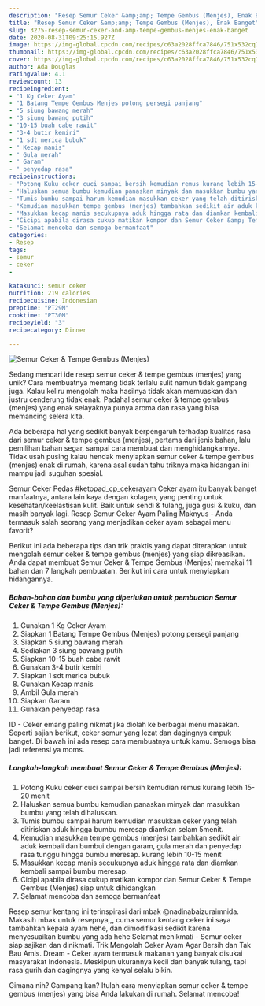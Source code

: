 ```yaml
---
description: "Resep Semur Ceker &amp;amp; Tempe Gembus (Menjes), Enak Banget"
title: "Resep Semur Ceker &amp;amp; Tempe Gembus (Menjes), Enak Banget"
slug: 3275-resep-semur-ceker-and-amp-tempe-gembus-menjes-enak-banget
date: 2020-08-31T09:25:15.927Z
image: https://img-global.cpcdn.com/recipes/c63a2028ffca7846/751x532cq70/semur-ceker-tempe-gembus-menjes-foto-resep-utama.jpg
thumbnail: https://img-global.cpcdn.com/recipes/c63a2028ffca7846/751x532cq70/semur-ceker-tempe-gembus-menjes-foto-resep-utama.jpg
cover: https://img-global.cpcdn.com/recipes/c63a2028ffca7846/751x532cq70/semur-ceker-tempe-gembus-menjes-foto-resep-utama.jpg
author: Ada Douglas
ratingvalue: 4.1
reviewcount: 13
recipeingredient:
- "1 Kg Ceker Ayam"
- "1 Batang Tempe Gembus Menjes potong persegi panjang"
- "5 siung bawang merah"
- "3 siung bawang putih"
- "10-15 buah cabe rawit"
- "3-4 butir kemiri"
- "1 sdt merica bubuk"
- " Kecap manis"
- " Gula merah"
- " Garam"
- " penyedap rasa"
recipeinstructions:
- "Potong Kuku ceker cuci sampai bersih kemudian remus kurang lebih 15-20 menit"
- "Haluskan semua bumbu kemudian panaskan minyak dan masukkan bumbu yang telah dihaluskan."
- "Tumis bumbu sampai harum kemudian masukkan ceker yang telah ditiriskan aduk hingga bumbu meresap diamkan selam 5menit."
- "Kemudian masukkan tempe gembus (menjes) tambahkan sedikit air aduk kembali dan bumbui dengan garam, gula merah dan penyedap rasa tunggu hingga bumbu meresap. kurang lebih 10-15 menit"
- "Masukkan kecap manis secukupnya aduk hingga rata dan diamkan kembali sampai bumbu meresap."
- "Cicipi apabila dirasa cukup matikan kompor dan Semur Ceker &amp; Tempe Gembus (Menjes) siap untuk dihidangkan"
- "Selamat mencoba dan semoga bermanfaat"
categories:
- Resep
tags:
- semur
- ceker
- 

katakunci: semur ceker  
nutrition: 219 calories
recipecuisine: Indonesian
preptime: "PT29M"
cooktime: "PT30M"
recipeyield: "3"
recipecategory: Dinner

---
```



![Semur Ceker &amp; Tempe Gembus (Menjes)](https://img-global.cpcdn.com/recipes/c63a2028ffca7846/751x532cq70/semur-ceker-tempe-gembus-menjes-foto-resep-utama.jpg)

Sedang mencari ide resep semur ceker &amp; tempe gembus (menjes) yang unik? Cara membuatnya memang tidak terlalu sulit namun tidak gampang juga. Kalau keliru mengolah maka hasilnya tidak akan memuaskan dan justru cenderung tidak enak. Padahal semur ceker &amp; tempe gembus (menjes) yang enak selayaknya punya aroma dan rasa yang bisa memancing selera kita.

Ada beberapa hal yang sedikit banyak berpengaruh terhadap kualitas rasa dari semur ceker &amp; tempe gembus (menjes), pertama dari jenis bahan, lalu pemilihan bahan segar, sampai cara membuat dan menghidangkannya. Tidak usah pusing kalau hendak menyiapkan semur ceker &amp; tempe gembus (menjes) enak di rumah, karena asal sudah tahu triknya maka hidangan ini mampu jadi suguhan spesial.

Semur Ceker Pedas #ketopad_cp_cekerayam Ceker ayam itu banyak banget manfaatnya, antara lain kaya dengan kolagen, yang penting untuk kesehatan/keelastisan kulit. Baik untuk sendi &amp; tulang, juga gusi &amp; kuku, dan masih banyak lagi. Resep Semur Ceker Ayam Paling Maknyus - Anda termasuk salah seorang yang menjadikan ceker ayam sebagai menu favorit?


Berikut ini ada beberapa tips dan trik praktis yang dapat diterapkan untuk mengolah semur ceker &amp; tempe gembus (menjes) yang siap dikreasikan. Anda dapat membuat Semur Ceker &amp; Tempe Gembus (Menjes) memakai 11 bahan dan 7 langkah pembuatan. Berikut ini cara untuk menyiapkan hidangannya.

<!--inarticleads1-->

##### Bahan-bahan dan bumbu yang diperlukan untuk pembuatan Semur Ceker &amp; Tempe Gembus (Menjes):

1. Gunakan 1 Kg Ceker Ayam
1. Siapkan 1 Batang Tempe Gembus (Menjes) potong persegi panjang
1. Siapkan 5 siung bawang merah
1. Sediakan 3 siung bawang putih
1. Siapkan 10-15 buah cabe rawit
1. Gunakan 3-4 butir kemiri
1. Siapkan 1 sdt merica bubuk
1. Gunakan  Kecap manis
1. Ambil  Gula merah
1. Siapkan  Garam
1. Gunakan  penyedap rasa


ID - Ceker emang paling nikmat jika diolah ke berbagai menu masakan. Seperti sajian berikut, ceker semur yang lezat dan dagingnya empuk banget. Di bawah ini ada resep cara membuatnya untuk kamu. Semoga bisa jadi referensi ya moms. 

<!--inarticleads2-->

##### Langkah-langkah membuat Semur Ceker &amp; Tempe Gembus (Menjes):

1. Potong Kuku ceker cuci sampai bersih kemudian remus kurang lebih 15-20 menit
1. Haluskan semua bumbu kemudian panaskan minyak dan masukkan bumbu yang telah dihaluskan.
1. Tumis bumbu sampai harum kemudian masukkan ceker yang telah ditiriskan aduk hingga bumbu meresap diamkan selam 5menit.
1. Kemudian masukkan tempe gembus (menjes) tambahkan sedikit air aduk kembali dan bumbui dengan garam, gula merah dan penyedap rasa tunggu hingga bumbu meresap. kurang lebih 10-15 menit
1. Masukkan kecap manis secukupnya aduk hingga rata dan diamkan kembali sampai bumbu meresap.
1. Cicipi apabila dirasa cukup matikan kompor dan Semur Ceker &amp; Tempe Gembus (Menjes) siap untuk dihidangkan
1. Selamat mencoba dan semoga bermanfaat


Resep semur kentang ini terinspirasi dari mbak @nadinabaizuraimnida. Makasih mbak untuk resepnya,,, cuma semur kentang ceker ini saya tambahkan kepala ayam hehe, dan dimodifikasi sedikit karena menyesuaikan bumbu yang ada hehe Selamat menikmati - Semur ceker siap sajikan dan dinikmati. Trik Mengolah Ceker Ayam Agar Bersih dan Tak Bau Amis. Dream - Ceker ayam termasuk makanan yang banyak disukai masyarakat Indonesia. Meskipun ukurannya kecil dan banyak tulang, tapi rasa gurih dan dagingnya yang kenyal selalu bikin. 

Gimana nih? Gampang kan? Itulah cara menyiapkan semur ceker &amp; tempe gembus (menjes) yang bisa Anda lakukan di rumah. Selamat mencoba!
